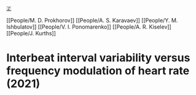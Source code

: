 [🇿](zotero://select/library/items/6IDI9GLJ)

[[People/M. D. Prokhorov]] [[People/A. S. Karavaev]] [[People/Y. M. Ishbulatov]] [[People/V. I. Ponomarenko]] [[People/A. R. Kiselev]] [[People/J. Kurths]] 
# Interbeat interval variability versus frequency modulation of heart rate (2021)

